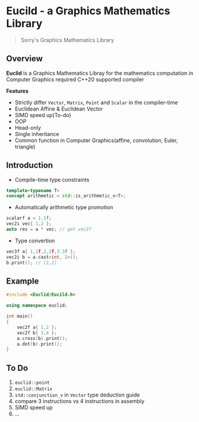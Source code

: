 # Eucild - a Graphics Mathematics Library
> Sorry's Graphics Mathematics Library

## Overview
**Euclid** is a Graphics Mathematics Libray for the mathematics computation in Computer Graphics required C++20 supported compiler

**Features** 
- Strictly differ `Vector`, `Matrix`, `Point` and `Scalar` in the compiler-time
- Euclidean Affine & Euclidean Vector
- SIMD speed up(To-do)
- OOP
- Head-only
- Single inheritance
- Common function in Computer Graphics(affine, convolution, Euler, triangle)

## Introduction
- Compile-time type constraints

```c++
template<typename T>
concept arithmetic = std::is_arithmetic_v<T>;
```

- Automatically arithmetic type promotion

```c++
scalarf a = 1.1f;
vec2i vec{ 1,2 };
auto res = a * vec; // get vec2f
```
- Type convertion
```c++
vec3f a{ 1,1f,2,2f,3.3f };
vec2i b = a.cast<int, 2>();
b.print(); // [1,2]
```
## Example
```c++
#include <Euclid/Eucild.h>

using namespace euclid;

int main()
{
    vec2f a{ 1,2 };
    vec2f b{ 3,4 };
    a.cross(b).print();
    a.dot(b).print();
}
```
## To Do
1. ```euclid::point```
2. ```euclid::Matrix```
3. ```std::conjunction_v``` in ```Vector``` type deduction guide
4. compare 3 instructions vs 4 instructions in assembly
5. SIMD speed up
6. ...
